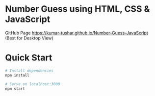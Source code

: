 # Number Guess using HTML, CSS & JavaScript

GitHub Page https://kumar-tushar.github.io/Number-Guess-JavaScript (Best for Desktop View)

# Quick Start
``` bash
# Install dependencies
npm install

# Serve on localhost:3000
npm start
```
